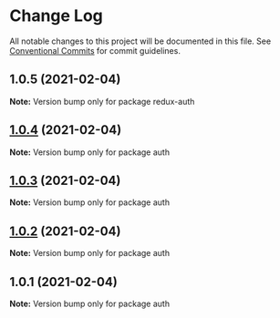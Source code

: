 # Change Log

All notable changes to this project will be documented in this file.
See [Conventional Commits](https://conventionalcommits.org) for commit guidelines.

## 1.0.5 (2021-02-04)

**Note:** Version bump only for package redux-auth





## [1.0.4](https://github.com/smoon-alticast/redux-auth/compare/auth@1.0.3...auth@1.0.4) (2021-02-04)

**Note:** Version bump only for package auth





## [1.0.3](https://github.com/smoon-alticast/redux-auth/compare/auth@1.0.2...auth@1.0.3) (2021-02-04)

**Note:** Version bump only for package auth





## [1.0.2](https://github.com/smoon-alticast/redux-auth/compare/auth@1.0.1...auth@1.0.2) (2021-02-04)

**Note:** Version bump only for package auth





## 1.0.1 (2021-02-04)

**Note:** Version bump only for package auth
